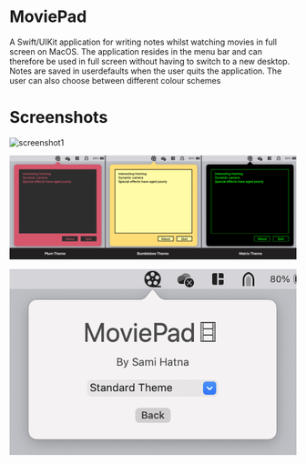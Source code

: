 # MoviePad

A Swift/UIKit application for writing notes whilst watching movies in full screen on MacOS. The application resides in the menu bar and can therefore be used in full screen without having to switch to a new desktop. Notes are saved in userdefaults when the user quits the application. The user can also choose between different colour schemes

# Screenshots
![screenshot1](/screenshots/screenshot1.png)

![screenshot2](/screenshots/screenshot2.png)

![screenshot3](/screenshots/screenshot3.png)
